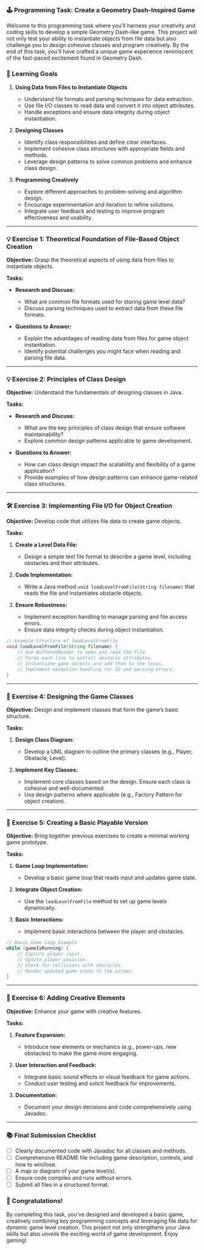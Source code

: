 ### 🕹️ Programming Task: Create a Geometry Dash-Inspired Game

Welcome to this programming task where you'll harness your creativity and coding skills to develop a simple Geometry Dash-like game. This project will not only test your ability to instantiate objects from file data but also challenge you to design cohesive classes and program creatively. By the end of this task, you'll have crafted a unique game experience reminiscent of the fast-paced excitement found in Geometry Dash.

### 🎯 Learning Goals

1. **Using Data from Files to Instantiate Objects**
    - Understand file formats and parsing techniques for data extraction.
    - Use file I/O classes to read data and convert it into object attributes.
    - Handle exceptions and ensure data integrity during object instantiation.

2. **Designing Classes**
    - Identify class responsibilities and define clear interfaces.
    - Implement cohesive class structures with appropriate fields and methods.
    - Leverage design patterns to solve common problems and enhance class design.

3. **Programming Creatively**
    - Explore different approaches to problem-solving and algorithm design.
    - Encourage experimentation and iteration to refine solutions.
    - Integrate user feedback and testing to improve program effectiveness and usability.

---

### 💡 Exercise 1: Theoretical Foundation of File-Based Object Creation

**Objective:** Grasp the theoretical aspects of using data from files to instantiate objects.

**Tasks:**

- **Research and Discuss:** 
  - What are common file formats used for storing game level data?
  - Discuss parsing techniques used to extract data from these file formats.

- **Questions to Answer:**
  - Explain the advantages of reading data from files for game object instantiation.
  - Identify potential challenges you might face when reading and parsing file data.

---

### 💡 Exercise 2: Principles of Class Design

**Objective:** Understand the fundamentals of designing classes in Java.

**Tasks:**

- **Research and Discuss:**
  - What are the key principles of class design that ensure software maintainability?
  - Explore common design patterns applicable to game development.

- **Questions to Answer:**
  - How can class design impact the scalability and flexibility of a game application?
  - Provide examples of how design patterns can enhance game-related class structures.

---

### 🛠️ Exercise 3: Implementing File I/O for Object Creation

**Objective:** Develop code that utilizes file data to create game objects.

**Tasks:**

1. **Create a Level Data File:**
   - Design a simple text file format to describe a game level, including obstacles and their attributes.

2. **Code Implementation:**
   - Write a Java method `void loadLevelFromFile(String filename)` that reads the file and instantiates obstacle objects.

3. **Ensure Robustness:**
   - Implement exception handling to manage parsing and file access errors.
   - Ensure data integrity checks during object instantiation.

```java
// Example Structure of loadLevelFromFile
void loadLevelFromFile(String filename) {
    // Use BufferedReader to open and read the file.
    // Parse each line to extract obstacle attributes.
    // Instantiate game objects and add them to the level.
    // Implement exception handling for IO and parsing errors.
}
```

---

### 👷 Exercise 4: Designing the Game Classes

**Objective:** Design and implement classes that form the game’s basic structure.

**Tasks:**

1. **Design Class Diagram:**
   - Develop a UML diagram to outline the primary classes (e.g., Player, Obstacle, Level).

2. **Implement Key Classes:**
   - Implement core classes based on the design. Ensure each class is cohesive and well-documented.
   - Use design patterns where applicable (e.g., Factory Pattern for object creation).

---

### 🚀 Exercise 5: Creating a Basic Playable Version

**Objective:** Bring together previous exercises to create a minimal working game prototype.

**Tasks:**

1. **Game Loop Implementation:**
   - Develop a basic game loop that reads input and updates game state.

2. **Integrate Object Creation:**
   - Use the `loadLevelFromFile` method to set up game levels dynamically.

3. **Basic Interactions:**
   - Implement basic interactions between the player and obstacles.

```java
// Basic Game Loop Example
while (gameIsRunning) {
    // Capture player input.
    // Update player position.
    // Check for collisions with obstacles.
    // Render updated game state to the screen.
}
```

---

### 🎨 Exercise 6: Adding Creative Elements

**Objective:** Enhance your game with creative features.

**Tasks:**

1. **Feature Expansion:**
   - Introduce new elements or mechanics (e.g., power-ups, new obstacles) to make the game more engaging.

2. **User Interaction and Feedback:**
   - Integrate basic sound effects or visual feedback for game actions.
   - Conduct user testing and solicit feedback for improvements.

3. **Documentation:**
   - Document your design decisions and code comprehensively using Javadoc.

---

### 📚 Final Submission Checklist

- [ ] Clearly documented code with Javadoc for all classes and methods.
- [ ] Comprehensive README file including game description, controls, and how to win/lose.
- [ ] A map or diagram of your game level(s).
- [ ] Ensure code compiles and runs without errors.
- [ ] Submit all files in a structured format.

### 🎉 Congratulations!

By completing this task, you've designed and developed a basic game, creatively combining key programming concepts and leveraging file data for dynamic game level creation. This project not only strengthens your Java skills but also unveils the exciting world of game development. Enjoy gaming!